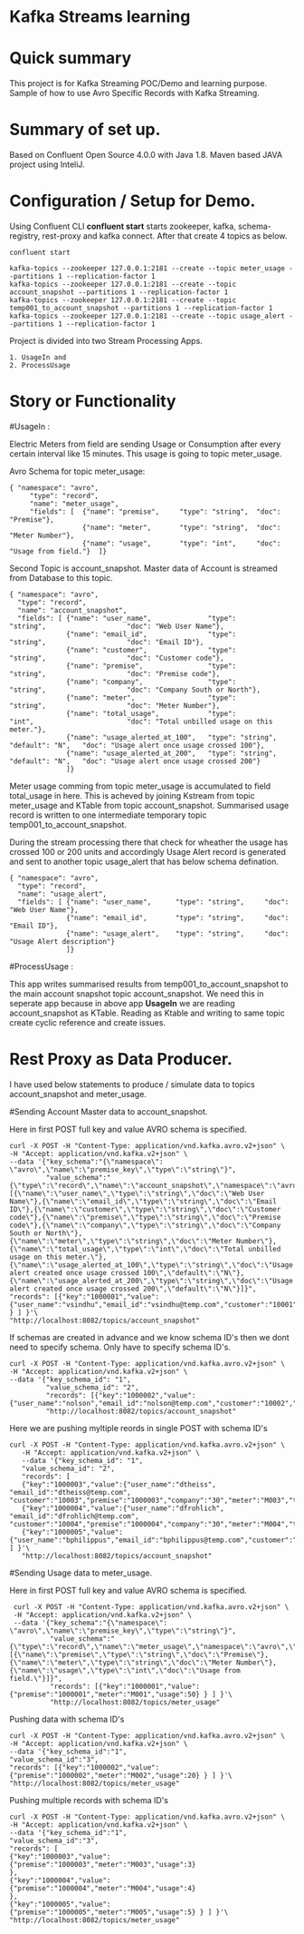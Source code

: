 # Kafka Streams learning 

# Quick summary
This project is for Kafka Streaming POC/Demo and learning purpose. Sample of how to use Avro Specific Records with Kafka Streaming. 

# Summary of set up.
Based on Confluent Open Source 4.0.0 with Java 1.8. Maven based JAVA project using InteliJ.

# Configuration / Setup for Demo.
Using Confluent CLI **confluent start** starts zookeeper, kafka, schema-registry, rest-proxy and kafka connect. After that create 4 topics as below.

```
confluent start

kafka-topics --zookeeper 127.0.0.1:2181 --create --topic meter_usage --partitions 1 --replication-factor 1
kafka-topics --zookeeper 127.0.0.1:2181 --create --topic account_snapshot --partitions 1 --replication-factor 1
kafka-topics --zookeeper 127.0.0.1:2181 --create --topic temp001_to_account_snapshot --partitions 1 --replication-factor 1
kafka-topics --zookeeper 127.0.0.1:2181 --create --topic usage_alert --partitions 1 --replication-factor 1
```
Project is divided into two Stream Processing Apps.
```
1. UsageIn and
2. ProcessUsage
```

# Story or Functionality 

#UsageIn : 

Electric Meters from field are sending Usage or Consumption after every certain interval like 15 minutes. This usage is going to topic meter_usage.

Avro Schema for topic meter_usage:

```
{ "namespace": "avro",  
     "type": "record",  
     "name": "meter_usage",
     "fields": [  {"name": "premise",     "type": "string",  "doc": "Premise"},
                  {"name": "meter",       "type": "string",  "doc": "Meter Number"},
                  {"name": "usage",       "type": "int",     "doc": "Usage from field."}  ]}
```
               
Second Topic is account_snapshot. Master data of Account is streamed from Database to this topic.

```
{ "namespace": "avro",  
  "type": "record",  
  "name": "account_snapshot",  
  "fields": [ {"name": "user_name",              "type": "string",                    "doc": "Web User Name"},
              {"name": "email_id",               "type": "string",                    "doc": "Email ID"},
              {"name": "customer",               "type": "string",                    "doc": "Customer code"},
              {"name": "premise",                "type": "string",                    "doc": "Premise code"},
              {"name": "company",                "type": "string",                    "doc": "Company South or North"},
              {"name": "meter",                  "type": "string",                    "doc": "Meter Number"},
              {"name": "total_usage",            "type": "int",                       "doc": "Total unbilled usage on this meter."},
              {"name": "usage_alerted_at_100",   "type": "string",  "default": "N",   "doc": "Usage alert once usage crossed 100"},
              {"name": "usage_alerted_at_200",   "type": "string",  "default": "N",   "doc": "Usage alert once usage crossed 200"}
              ]}
```

Meter usage comming from topic meter_usage is accumulated to field total_usage in here. This is acheved by joining Kstream from topic meter_usage and KTable from topic account_snapshot. Summarised usage record is written to one intermediate temporary topic temp001_to_account_snapshot.

During the stream processing there that check for wheather the usage has crossed 100 or 200 units and accordingly Usage Alert record is generated and sent to another topic usage_alert that has below schema defination.

```
{ "namespace": "avro",
  "type": "record",
  "name": "usage_alert",
  "fields": [ {"name": "user_name",      "type": "string",     "doc": "Web User Name"},
              {"name": "email_id",       "type": "string",     "doc": "Email ID"},
              {"name": "usage_alert",    "type": "string",     "doc": "Usage Alert description"}
              ]}
```
#ProcessUsage : 

This app writes summarised results from temp001_to_account_snapshot to the main account snapshot topic account_snapshot. We need this in seperate app because in above app **UsageIn** we are reading account_snapshot as KTable. Reading as Ktable and writing to same topic create cyclic reference and create issues.

# Rest Proxy as Data Producer.

I have used below statements to produce / simulate data to topics account_snapshot and meter_usage.

#Sending Account Master data to account_snapshot.

Here in first POST full key and value AVRO schema is specified. 

```
curl -X POST -H "Content-Type: application/vnd.kafka.avro.v2+json" \
-H "Accept: application/vnd.kafka.v2+json" \
--data '{"key_schema":"{\"namespace\": \"avro\",\"name\":\"premise_key\",\"type\":\"string\"}",
         "value_schema":"{\"type\":\"record\",\"name\":\"account_snapshot\",\"namespace\":\"avro\",\"fields\":[{\"name\":\"user_name\",\"type\":\"string\",\"doc\":\"Web User Name\"},{\"name\":\"email_id\",\"type\":\"string\",\"doc\":\"Email ID\"},{\"name\":\"customer\",\"type\":\"string\",\"doc\":\"Customer code\"},{\"name\":\"premise\",\"type\":\"string\",\"doc\":\"Premise code\"},{\"name\":\"company\",\"type\":\"string\",\"doc\":\"Company South or North\"},{\"name\":\"meter\",\"type\":\"string\",\"doc\":\"Meter Number\"},{\"name\":\"total_usage\",\"type\":\"int\",\"doc\":\"Total unbilled usage on this meter.\"},{\"name\":\"usage_alerted_at_100\",\"type\":\"string\",\"doc\":\"Usage alert created once usage crossed 100\",\"default\":\"N\"},{\"name\":\"usage_alerted_at_200\",\"type\":\"string\",\"doc\":\"Usage alert created once usage crossed 200\",\"default\":\"N\"}]}",
"records": [{"key":"1000001","value":{"user_name":"vsindhu","email_id":"vsindhu@temp.com","customer":"10001","premise":"1000001","company":"30","meter":"M001","total_usage":1,"usage_alerted_at_100":"N","usage_alerted_at_200":"N"} } ] }'\
"http://localhost:8082/topics/account_snapshot"
```

If schemas are created in advance and we know schema ID's then we dont need to specify schema. Only have to specify schema ID's.

```
curl -X POST -H "Content-Type: application/vnd.kafka.avro.v2+json" \
-H "Accept: application/vnd.kafka.v2+json" \
--data '{"key_schema_id": "1",
         "value_schema_id": "2",
         "records": [{"key":"1000002","value":{"user_name":"nolson","email_id":"nolson@temp.com","customer":"10002","premise":"1000002","company":"10","meter":"M002","total_usage":2,"usage_alerted_at_100":"N","usage_alerted_at_200":"N"}}]}'\
         "http://localhost:8082/topics/account_snapshot"
```

Here we are pushing myltiple reords in single POST with schema ID's

```
curl -X POST -H "Content-Type: application/vnd.kafka.avro.v2+json" \
   -H "Accept: application/vnd.kafka.v2+json" \
   --data '{"key_schema_id": "1",
   "value_schema_id": "2",
   "records": [
   {"key":"1000003","value":{"user_name":"dtheiss",   "email_id":"dtheiss@temp.com",   "customer":"10003","premise":"1000003","company":"30","meter":"M003","total_usage":3,"usage_alerted_at_100":"N","usage_alerted_at_200":"N"}},
   {"key":"1000004","value":{"user_name":"dfrohlich", "email_id":"dfrohlich@temp.com", "customer":"10004","premise":"1000004","company":"30","meter":"M004","total_usage":4,"usage_alerted_at_100":"N","usage_alerted_at_200":"N"}},
   {"key":"1000005","value":{"user_name":"bphilippus","email_id":"bphilippus@temp.com","customer":"10005","premise":"1000005","company":"30","meter":"M005","total_usage":5,"usage_alerted_at_100":"N","usage_alerted_at_200":"N"}}                          ] }'\
   "http://localhost:8082/topics/account_snapshot"
```

#Sending Usage data to meter_usage.

Here in first POST full key and value AVRO schema is specified. 

```
 curl -X POST -H "Content-Type: application/vnd.kafka.avro.v2+json" \
 -H "Accept: application/vnd.kafka.v2+json" \
 --data '{"key_schema":"{\"namespace\": \"avro\",\"name\":\"premise_key\",\"type\":\"string\"}",
          "value_schema":"{\"type\":\"record\",\"name\":\"meter_usage\",\"namespace\":\"avro\",\"fields\":[{\"name\":\"premise\",\"type\":\"string\",\"doc\":\"Premise\"},{\"name\":\"meter\",\"type\":\"string\",\"doc\":\"Meter Number\"},{\"name\":\"usage\",\"type\":\"int\",\"doc\":\"Usage from field.\"}]}",
          "records": [{"key":"1000001","value":{"premise":"1000001","meter":"M001","usage":50} } ] }'\
          "http://localhost:8082/topics/meter_usage"
```
          
Pushing data with schema ID's

```
curl -X POST -H "Content-Type: application/vnd.kafka.avro.v2+json" \
-H "Accept: application/vnd.kafka.v2+json" \
--data '{"key_schema_id":"1",
"value_schema_id":"3",
"records": [{"key":"1000002","value":{"premise":"1000002","meter":"M002","usage":20} } ] }'\
"http://localhost:8082/topics/meter_usage"
```

Pushing multiple records with schema ID's

```
curl -X POST -H "Content-Type: application/vnd.kafka.avro.v2+json" \
-H "Accept: application/vnd.kafka.v2+json" \
--data '{"key_schema_id":"1",
"value_schema_id":"3",
"records": [
{"key":"1000003","value":{"premise":"1000003","meter":"M003","usage":3} },                           
{"key":"1000004","value":{"premise":"1000004","meter":"M004","usage":4} },                           
{"key":"1000005","value":{"premise":"1000005","meter":"M005","usage":5} } ] }'\
"http://localhost:8082/topics/meter_usage"      
```
